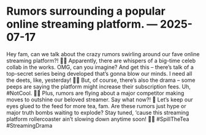 # Rumors surrounding a popular online streaming platform. — 2025-07-17

Hey fam, can we talk about the crazy rumors swirling around our fave online streaming platform?! 🎥🔥 Apparently, there are whispers of a big-time celeb collab in the works. OMG, can you imagine? And get this – there’s talk of a top-secret series being developed that’s gonna blow our minds. I need all the deets, like, yesterday! 💃✨ But, of course, there’s also the drama – some peeps are saying the platform might increase their subscription fees. Uh, #NotCool. 🙅‍♀️ Plus, rumors are flying about a major competitor making moves to outshine our beloved streamer. Say what now?! 🤯 Let’s keep our eyes glued to the feed for more tea, fam. Are these rumors just hype or major truth bombs waiting to explode? Stay tuned, ‘cause this streaming platform rollercoaster ain’t slowing down anytime soon! 🎢💥 #SpillTheTea #StreamingDrama